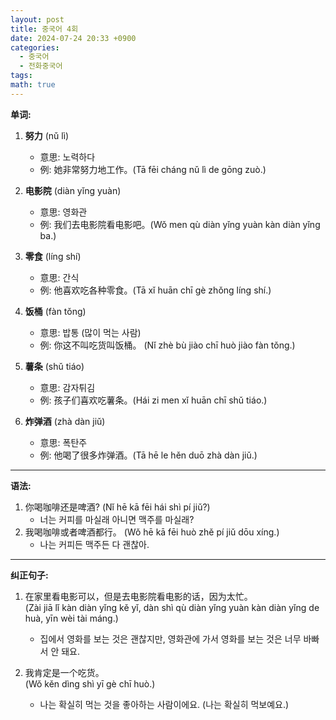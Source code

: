 ```yaml
---
layout: post
title: 중국어 4회
date: 2024-07-24 20:33 +0900
categories:
  - 중국어
  - 전화중국어
tags: 
math: true
---
```


**单词:**

1. **努力** (nǔ lì)
    
    - 意思: 노력하다
    - 例: 她非常努力地工作。(Tā fēi cháng nǔ lì de gōng zuò.)
2. **电影院** (diàn yǐng yuàn)
    
    - 意思: 영화관
    - 例: 我们去电影院看电影吧。(Wǒ men qù diàn yǐng yuàn kàn diàn yǐng ba.)
3. **零食** (líng shí)
    
    - 意思: 간식
    - 例: 他喜欢吃各种零食。(Tā xǐ huān chī gè zhǒng líng shí.)
4. **饭桶** (fàn tǒng)
    
    - 意思: 밥통 (많이 먹는 사람)
    - 例: 你这不叫吃货叫饭桶。 (Nǐ zhè bù jiào chī huò jiào fàn tǒng.)
5. **薯条** (shǔ tiáo)
    
    - 意思: 감자튀김
    - 例: 孩子们喜欢吃薯条。(Hái zi men xǐ huān chī shǔ tiáo.)
6. **炸弹酒** (zhà dàn jiǔ)
    
    - 意思: 폭탄주
    - 例: 他喝了很多炸弹酒。(Tā hē le hěn duō zhà dàn jiǔ.)

---

**语法:**

1. 你喝咖啡还是啤酒? (Nǐ hē kā fēi hái shì pí jiǔ?)
    - 너는 커피를 마실래 아니면 맥주를 마실래?
2. 我喝咖啡或者啤酒都行。 (Wǒ hē kā fēi huò zhě pí jiǔ dōu xíng.)
    - 나는 커피든 맥주든 다 괜찮아.

---

**纠正句子:**

1. 在家里看电影可以，但是去电影院看电影的话，因为太忙。  
    (Zài jiā lǐ kàn diàn yǐng kě yǐ, dàn shì qù diàn yǐng yuàn kàn diàn yǐng de huà, yīn wèi tài máng.)
    
    - 집에서 영화를 보는 것은 괜찮지만, 영화관에 가서 영화를 보는 것은 너무 바빠서 안 돼요.
2. 我肯定是一个吃货。  
    (Wǒ kěn dìng shì yī gè chī huò.)
    
    - 나는 확실히 먹는 것을 좋아하는 사람이에요. (나는 확실히 먹보예요.)